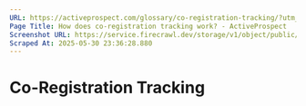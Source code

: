 ```yaml
---
URL: https://activeprospect.com/glossary/co-registration-tracking/?utm_medium=Email&utm_source=Website&utm_campaign=AP-Email-InsideCBM-Oct
Page Title: How does co-registration tracking work? - ActiveProspect
Screenshot URL: https://service.firecrawl.dev/storage/v1/object/public/media/screenshot-44e6bcea-4f7e-4f00-8865-84fd48daa7c5.png
Scraped At: 2025-05-30 23:36:28.880
---
```

# Co-Registration Tracking



